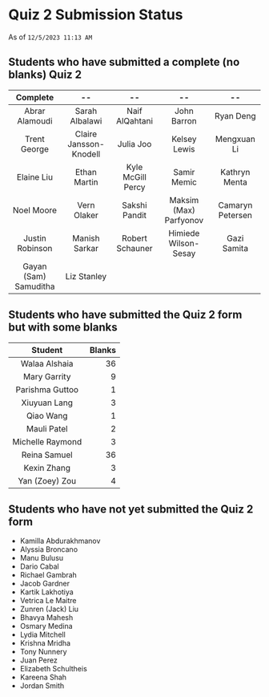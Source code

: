 # Quiz 2 Submission Status

As of `12/5/2023 11:13 AM`

## Students who have submitted a complete (no blanks) Quiz 2

Complete | --  | --  | --  | --
:--------: | :--------: | :--------: | :--------: | :--------: |
Abrar Alamoudi | Sarah Albalawi | Naif AlQahtani | John Barron | Ryan Deng 
Trent George | Claire Jansson-Knodell | Julia Joo | Kelsey Lewis | Mengxuan  Li
Elaine Liu | Ethan Martin | Kyle McGill Percy | Samir Memic | Kathryn Menta
Noel Moore | Vern Olaker | Sakshi Pandit | Maksim (Max) Parfyonov | Camaryn Petersen
Justin Robinson | Manish Sarkar | Robert Schauner | Himiede Wilson-Sesay | Gazi Samita
Gayan (Sam) Samuditha | Liz Stanley

## Students who have submitted the Quiz 2 form but with some blanks

Student | Blanks
:-----------: | ---:
Walaa Alshaia | 36
Mary Garrity | 9
Parishma Guttoo | 1
Xiuyuan Lang | 3
Qiao Wang | 1
Mauli Patel | 2
Michelle Raymond | 3
Reina Samuel | 36
Kexin Zhang | 3
Yan (Zoey) Zou | 4

## Students who have not yet submitted the Quiz 2 form

- Kamilla Abdurakhmanov
- Alyssia Broncano
- Manu Bulusu
- Dario Cabal
- Richael Gambrah
- Jacob Gardner
- Kartik Lakhotiya
- Vetrica Le Maitre
- Zunren (Jack) Liu
- Bhavya Mahesh
- Osmary Medina
- Lydia Mitchell
- Krishna Mridha
- Tony Nunnery
- Juan Perez
- Elizabeth Schultheis
- Kareena Shah
- Jordan Smith

